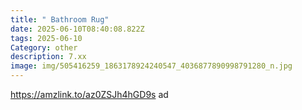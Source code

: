```yaml
---
title: " Bathroom Rug"
date: 2025-06-10T08:40:08.822Z
tags: 2025-06-10
Category: other
description: 7.xx
image: img/505416259_1863178924240547_4036877890998791280_n.jpg
---
```

https://amzlink.to/az0ZSJh4hGD9s ad